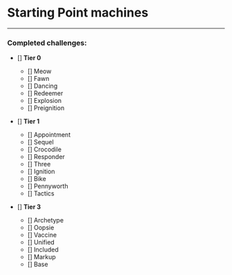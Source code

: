 # Starting Point machines

---

### Completed challenges:

- [] **Tier 0**
	- [] Meow
	- [] Fawn
	- [] Dancing
	- [] Redeemer
	- [] Explosion
	- [] Preignition

- [] **Tier 1**
	- [] Appointment
	- [] Sequel
	- [] Crocodile
	- [] Responder
	- [] Three
	- [] Ignition
	- [] Bike
	- [] Pennyworth
	- [] Tactics

- [] **Tier 3** 
	- [] Archetype
	- [] Oopsie
	- [] Vaccine
	- [] Unified
	- [] Included
	- [] Markup
	- [] Base
